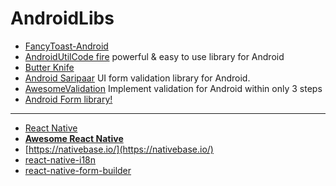 # AndroidLibs

- [FancyToast-Android](https://github.com/Shashank02051997/FancyToast-Android)
- [AndroidUtilCode fire](https://github.com/Blankj/AndroidUtilCode) powerful & easy to use library for Android
- [Butter Knife](https://github.com/JakeWharton/butterknife)
- [Android Saripaar](https://github.com/ragunathjawahar/android-saripaar) UI form validation library for Android.
- [AwesomeValidation](https://github.com/thyrlian/AwesomeValidation) Implement validation for Android within only 3 steps
- [Android Form library!](https://github.com/eddmash/android-form)  

---

- [React Native ](https://github.com/facebook/react-native)
- [**Awesome React Native**](https://github.com/jondot/awesome-react-native)
- [https://nativebase.io/](https://nativebase.io/)
- [react-native-i18n](https://github.com/AlexanderZaytsev/react-native-i18n)
- [react-native-form-builder](https://github.com/bietkul/react-native-form-builder)
